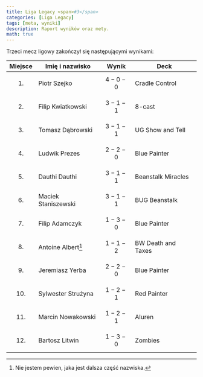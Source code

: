 ```yaml
---
title: Liga Legacy <span>#3</span>
categories: [Liga Legacy]
tags: [meta, wyniki]
description: Raport wyników oraz mety.
math: true
---
```


Trzeci mecz ligowy zakończył się następującymi wynikami:

|  Miejsce  | Imię i nazwisko          | Wynik       | Deck               |
|:---------:|--------------------------|-------------|--------------------|
| $$ 1. $$  | Piotr Szejko             | $$ 4-0-0 $$ | Cradle Control     |
| $$ 2. $$  | Filip Kwiatkowski        | $$ 3-1-1 $$ | 8-cast             |
| $$ 3. $$  | Tomasz Dąbrowski         | $$ 3-1-1 $$ | UG Show and Tell   |
| $$ 4. $$  | Ludwik Prezes            | $$ 2-2-0 $$ | Blue Painter       |
| $$ 5. $$  | Dauthi Dauthi            | $$ 3-1-1 $$ | Beanstalk Miracles |
| $$ 6. $$  | Maciek Staniszewski      | $$ 3-1-1 $$ | BUG Beanstalk      |
| $$ 7. $$  | Filip Adamczyk           | $$ 1-3-0 $$ | Blue Painter       |
| $$ 8. $$  | Antoine Albert[^niewiem] | $$ 1-1-2 $$ | BW Death and Taxes |
| $$ 9. $$  | Jeremiasz Yerba          | $$ 2-2-0 $$ | Blue Painter       |
| $$ 10. $$ | Sylwester Strużyna       | $$ 1-2-1 $$ | Red Painter        |
| $$ 11. $$ | Marcin Nowakowski        | $$ 1-2-1 $$ | Aluren             |
| $$ 12. $$ | Bartosz Litwin           | $$ 1-3-0 $$ | Zombies            |

[^niewiem]: Nie jestem pewien, jaka jest dalsza część nazwiska.
